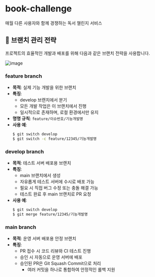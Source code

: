 # book-challenge
매월 다른 사용자와 함께 경쟁하는 독서 챌린지 서비스

## 🎋 브랜치 관리 전략

프로젝트의 효율적인 개발과 배포를 위해 다음과 같은 브랜치 전략을 사용합니다.

![image](https://github.com/user-attachments/assets/2fba0d64-c38c-405b-892a-bce116b5e84e)


### feature branch

- **목적**: 실제 기능 개발을 위한 브랜치
- **특징**:
  - develop 브랜치에서 분기
  - 모든 개발 작업은 이 브랜치에서 진행
  - 일시적으로 존재하며, 로컬 환경에서만 유지
- **명명 규칙**: `feature/이슈번호/기능개발명`
- **사용 예**:
  ```bash
  $ git switch develop
  $ git switch -c feature/12345/기능개발명
  ```

### develop branch

- **목적**: 테스트 서버 배포용 브랜치
- **특징**:
  - main 브랜치에서 생성
  - 자유롭게 테스트 서버에 수시로 배포 가능
  - 필요 시 직접 버그 수정 또는 충돌 해결 가능
  - 테스트 완료 후 main 브랜치로 PR 요청
- **사용 예**:
  ```bash
  $ git switch develop
  $ git merge feature/12345/기능개발명
  ```

### main branch

- **목적**: 운영 서버 배포용 안정 브랜치
- **특징**:
  - PR 접수 시 코드 리뷰와 CI 테스트 진행
  - 승인 시 자동으로 운영 서버에 배포
  - 승인된 PR은 Git Squash Commit으로 처리
    - 여러 커밋을 하나로 통합하여 안정적인 롤백 지원
   


